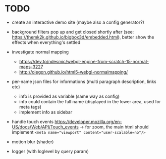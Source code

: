 # TODO

- create an interactive demo site (maybe also a config generator?)

- background filters pop up and get closed shortly after (see: <https://themk2k.github.io/bigbox3d/embedded.html>), better show the effects when everything's settled

- investigate normal mapping
  - <https://dev.to/ndesmic/webgl-engine-from-scratch-15-normal-maps-3227>
  - <http://olegon.github.io/html5-webgl-normalmapping/>

- per-name json files for informations (multi paragraph description, links etc)
  - info is provided as variable (same way as config)
  - info could contain the full name (displayed in the lower area, used for meta tags)
  - implement info as sidebar

- handle touch events <https://developer.mozilla.org/en-US/docs/Web/API/Touch_events>
    -> for zoom, the main html should implement `<meta name="viewport" content="user-scalable=no"/>`

- motion blur (shader)

- logger (with loglevel by query param)
